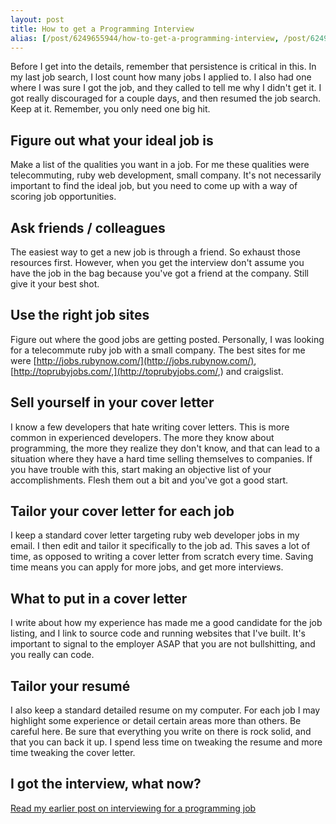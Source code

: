 ```yaml
---
layout: post
title: How to get a Programming Interview
alias: [/post/6249655944/how-to-get-a-programming-interview, /post/6249655944]
---
```


Before I get into the details, remember that persistence is critical in this. In my last job search, I lost count how many jobs I applied to. I also had one where I was sure I got the job, and they called to tell me why I didn't get it. I got really discouraged for a couple days, and then resumed the job search. Keep at it. Remember, you only need one big hit.

## Figure out what your ideal job is

Make a list of the qualities you want in a job. For me these qualities were telecommuting, ruby web development, small company. It's not necessarily important to find the ideal job, but you need to come up with a way of scoring job opportunities.

## Ask friends / colleagues

The easiest way to get a new job is through a friend. So exhaust those resources first. However, when you get the interview don't assume you have the job in the bag because you've got a friend at the company. Still give it your best shot.

## Use the right job sites

Figure out where the good jobs are getting posted. Personally, I was looking for a telecommute ruby job with a small company. The best sites for me were [http://jobs.rubynow.com/](http://jobs.rubynow.com/), [http://toprubyjobs.com/,](http://toprubyjobs.com/,) and craigslist.

## Sell yourself in your cover letter

I know a few developers that hate writing cover letters. This is more common in experienced developers. The more they know about programming, the more they realize they don't know, and that can lead to a situation where they have a hard time selling themselves to companies. If you have trouble with this, start making an objective list of your accomplishments. Flesh them out a bit and you've got a good start.

## Tailor your cover letter for each job

I keep a standard cover letter targeting ruby web developer jobs in my email. I then edit and tailor it specifically to the job ad. This saves a lot of time, as opposed to writing a cover letter from scratch every time. Saving time means you can apply for more jobs, and get more interviews.

## What to put in a cover letter

I write about how my experience has made me a good candidate for the job listing, and I link to source code and running websites that I've built. It's important to signal to the employer ASAP that you are not bullshitting, and you really can code.

## Tailor your resumé

I also keep a standard detailed resume on my computer. For each job I may highlight some experience or detail certain areas more than others. Be careful here. Be sure that everything you write on there is rock solid, and that you can back it up. I spend less time on tweaking the resume and more time tweaking the cover letter.

## I got the interview, what now?

[Read my earlier post on interviewing for a programming job](/blog/interviewing-for-programmers)

